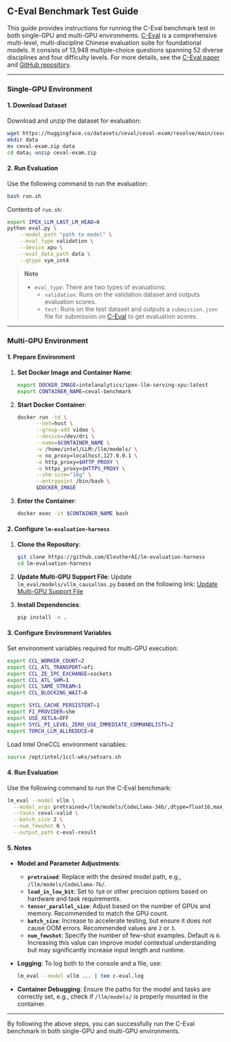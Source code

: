 ## C-Eval Benchmark Test Guide

This guide provides instructions for running the C-Eval benchmark test in both single-GPU and multi-GPU environments. [C-Eval](https://cevalbenchmark.com) is a comprehensive multi-level, multi-discipline Chinese evaluation suite for foundational models. It consists of 13,948 multiple-choice questions spanning 52 diverse disciplines and four difficulty levels. For more details, see the [C-Eval paper](https://arxiv.org/abs/2305.08322) and [GitHub repository](https://github.com/hkust-nlp/ceval).

---

### Single-GPU Environment

#### 1. Download Dataset

Download and unzip the dataset for evaluation:
```bash
wget https://huggingface.co/datasets/ceval/ceval-exam/resolve/main/ceval-exam.zip
mkdir data
mv ceval-exam.zip data
cd data; unzip ceval-exam.zip
```

#### 2. Run Evaluation

Use the following command to run the evaluation:
```bash
bash run.sh
```

Contents of `run.sh`:
```bash
export IPEX_LLM_LAST_LM_HEAD=0
python eval.py \
    --model_path "path to model" \
    --eval_type validation \
    --device xpu \
    --eval_data_path data \
    --qtype sym_int4
```

> **Note**
>
> - `eval_type`: There are two types of evaluations:
>   - `validation`: Runs on the validation dataset and outputs evaluation scores.
>   - `test`: Runs on the test dataset and outputs a `submission.json` file for submission on [C-Eval](https://cevalbenchmark.com) to get evaluation scores.

---

### Multi-GPU Environment

#### 1. Prepare Environment

1. **Set Docker Image and Container Name**:
   ```bash
   export DOCKER_IMAGE=intelanalytics/ipex-llm-serving-xpu:latest
   export CONTAINER_NAME=ceval-benchmark
   ```

2. **Start Docker Container**:
   ```bash
   docker run -td \
         --net=host \
         --group-add video \
         --device=/dev/dri \
         --name=$CONTAINER_NAME \
         -v /home/intel/LLM:/llm/models/ \
         -e no_proxy=localhost,127.0.0.1 \
         -e http_proxy=$HTTP_PROXY \
         -e https_proxy=$HTTPS_PROXY \
         --shm-size="16g" \
         --entrypoint /bin/bash \
         $DOCKER_IMAGE
   ```

3. **Enter the Container**:
   ```bash
   docker exec -it $CONTAINER_NAME bash
   ```

#### 2. Configure `lm-evaluation-harness`

1. **Clone the Repository**:
   ```bash
   git clone https://github.com/EleutherAI/lm-evaluation-harness
   cd lm-evaluation-harness
   ```

2. **Update Multi-GPU Support File**:
   Update `lm_eval/models/vllm_causallms.py` based on the following link:
   [Update Multi-GPU Support File](https://github.com/EleutherAI/lm-evaluation-harness/compare/main...liu-shaojun:lm-evaluation-harness:multi-arc?expand=1)

3. **Install Dependencies**:
   ```bash
   pip install -e .
   ```

#### 3. Configure Environment Variables

Set environment variables required for multi-GPU execution:
```bash
export CCL_WORKER_COUNT=2
export CCL_ATL_TRANSPORT=ofi
export CCL_ZE_IPC_EXCHANGE=sockets
export CCL_ATL_SHM=1
export CCL_SAME_STREAM=1
export CCL_BLOCKING_WAIT=0

export SYCL_CACHE_PERSISTENT=1
export FI_PROVIDER=shm
export USE_XETLA=OFF
export SYCL_PI_LEVEL_ZERO_USE_IMMEDIATE_COMMANDLISTS=2
export TORCH_LLM_ALLREDUCE=0
```

Load Intel OneCCL environment variables:
```bash
source /opt/intel/1ccl-wks/setvars.sh
```

#### 4. Run Evaluation

Use the following command to run the C-Eval benchmark:
```bash
lm_eval --model vllm \
  --model_args pretrained=/llm/models/CodeLlama-34b/,dtype=float16,max_model_len=2048,device=xpu,load_in_low_bit=fp8,tensor_parallel_size=4,distributed_executor_backend="ray",gpu_memory_utilization=0.90,trust_remote_code=True \
  --tasks ceval-valid \
  --batch_size 2 \
  --num_fewshot 0 \
  --output_path c-eval-result
```

#### 5. Notes

- **Model and Parameter Adjustments**:
  - **`pretrained`**: Replace with the desired model path, e.g., `/llm/models/CodeLlama-7b/`.
  - **`load_in_low_bit`**: Set to `fp8` or other precision options based on hardware and task requirements.
  - **`tensor_parallel_size`**: Adjust based on the number of GPUs and memory. Recommended to match the GPU count.
  - **`batch_size`**: Increase to accelerate testing, but ensure it does not cause OOM errors. Recommended values are `2` or `3`.
  - **`num_fewshot`**: Specify the number of few-shot examples. Default is `0`. Increasing this value can improve model contextual understanding but may significantly increase input length and runtime.

- **Logging**:
  To log both to the console and a file, use:
  ```bash
  lm_eval --model vllm ... | tee c-eval.log
  ```

- **Container Debugging**:
  Ensure the paths for the model and tasks are correctly set, e.g., check if `/llm/models/` is properly mounted in the container.

---

By following the above steps, you can successfully run the C-Eval benchmark in both single-GPU and multi-GPU environments.

